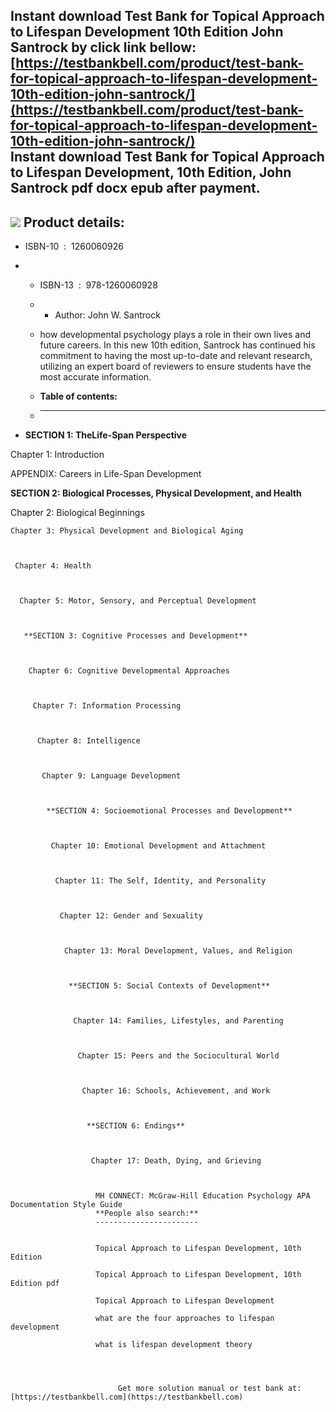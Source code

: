 Instant download **Test Bank for Topical Approach to Lifespan Development 10th Edition John Santrock** by click link bellow:  
[https://testbankbell.com/product/test-bank-for-topical-approach-to-lifespan-development-10th-edition-john-santrock/](https://testbankbell.com/product/test-bank-for-topical-approach-to-lifespan-development-10th-edition-john-santrock/)  
**Instant download Test Bank for Topical Approach to Lifespan Development, 10th Edition, John Santrock pdf docx epub after payment.**
-------------------------------------------------------------------------------------------------------------------------------------


![](https://testbankbell.com/wp-content/uploads/2023/05/1260060926-1.jpeg)
**Product details:**
--------------------


* ISBN-10 ‏ : ‎ 1260060926
* * ISBN-13 ‏ : ‎ 978-1260060928
  * * Author: John W. Santrock
   
  * how developmental psychology plays a role in their own lives and future careers. In this new 10th edition, Santrock has continued his commitment to having the most up-to-date and relevant research, utilizing an expert board of reviewers to ensure students have the most accurate information.
  * **Table of contents:**
  * ----------------------
 
* **SECTION 1: TheLife-Span Perspective**


Chapter 1: Introduction



 APPENDIX: Careers in Life-Span Development



  **SECTION 2: Biological Processes, Physical Development, and Health**



   Chapter 2: Biological Beginnings



    Chapter 3: Physical Development and Biological Aging



     Chapter 4: Health



      Chapter 5: Motor, Sensory, and Perceptual Development



       **SECTION 3: Cognitive Processes and Development**



        Chapter 6: Cognitive Developmental Approaches



         Chapter 7: Information Processing



          Chapter 8: Intelligence



           Chapter 9: Language Development



            **SECTION 4: Socioemotional Processes and Development**



             Chapter 10: Emotional Development and Attachment



              Chapter 11: The Self, Identity, and Personality



               Chapter 12: Gender and Sexuality



                Chapter 13: Moral Development, Values, and Religion



                 **SECTION 5: Social Contexts of Development**



                  Chapter 14: Families, Lifestyles, and Parenting



                   Chapter 15: Peers and the Sociocultural World



                    Chapter 16: Schools, Achievement, and Work



                     **SECTION 6: Endings**



                      Chapter 17: Death, Dying, and Grieving



                       MH CONNECT: McGraw-Hill Education Psychology APA Documentation Style Guide
                       **People also search:**
                       -----------------------


                       Topical Approach to Lifespan Development, 10th Edition

                       Topical Approach to Lifespan Development, 10th Edition pdf

                       Topical Approach to Lifespan Development

                       what are the four approaches to lifespan development

                       what is lifespan development theory




                            Get more solution manual or test bank at: [https://testbankbell.com](https://testbankbell.com)
